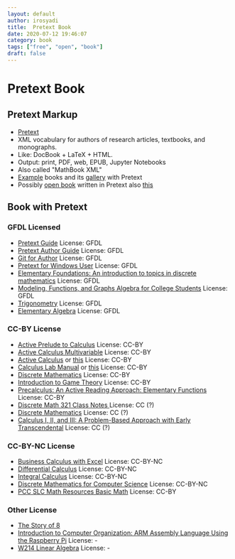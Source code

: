 ```yaml
---
layout: default
author: irosyadi
title:  Pretext Book
date: 2020-07-12 19:46:07
category: book
tags: ["free", "open", "book"]
draft: false
---
```


# Pretext Book

## Pretext Markup
- [Pretext](https://pretextbook.org/index.html) 
- XML vocabulary for authors of research articles, textbooks, and monographs.
- Like: DocBook + LaTeX + HTML.
- Output: print, PDF, web, EPUB, Jupyter Notebooks
- Also called "MathBook XML"
- [Example](https://pretextbook.org/catalog.html) books and its [gallery](https://pretextbook.org/gallery.html) with Pretext
- Possibly [open book](https://aimath.org/textbooks/approved-textbooks/) written in Pretext also [this](https://jiblm.org/guides/index.php?category=jiblmjournal)

## Book with Pretext
### GFDL Licensed
- [Pretext Guide](https://pretextbook.org/doc/guide/html/guide.html) License: GFDL
- [Pretext Author Guide](https://pretextbook.org/doc/author-guide/html/pretext-author-guide.html) License: GFDL
- [Git for Author](https://pretextbook.org/gfa/html/frontmatter-1.html) License: GFDL
- [Pretext for Windows User](https://pretextbook.org/doc/pnw/html/novices.html) License: GFDL
- [Elementary Foundations: An introduction to topics in discrete mathematics](https://sites.ualberta.ca/~jsylvest/books/EF/frontmatter-1.html) License: GFDL
- [Modeling, Functions, and Graphs Algebra for College Students](https://yoshiwarabooks.org/mfg/) License: GFDL
- [Trigonometry](https://yoshiwarabooks.org/trig/) License: GFDL
- [Elementary Algebra](https://yoshiwarabooks.org/elem-alg/) License: GFDL

### CC-BY License
- [Active Prelude to Calculus](https://activecalculus.org/APC.html) License: CC-BY
- [Active Calculus Multivariable](https://activecalculus.org/ACM.html) License: CC-BY
- [Active Calculus](https://activecalculus.org//ACS.html) or [this](https://activecalculus.org/single/frontmatter.html) License: CC-BY
- [Calculus Lab Manual](https://spaces.pcc.edu/display/MS/Calculus+Lab+Manuals) or [this](https://spot.pcc.edu/math/clm/clm.html) License: CC-BY
- [Discrete Mathematics](https://discrete.openmathbooks.org/dmoi3.html) License: CC-BY
- [Introduction to Game Theory](https://nordstromjf.github.io/IntroGameTheory/frontmatter-1.html) License: CC-BY
- [Precalculus: An Active Reading Approach: Elementary Functions](https://www.mhcc.edu/precalc1/) License: CC-BY
- [Discrete Math 321 Class Notes ](https://www.math.wichita.edu/~hammond/class-notes/discrete-class-notes.html) License: CC (?)
- [Discrete Mathematics](https://www.jiblm.org/mahavier/discrete/html/index.html) License: CC (?)
- [Calculus I, II, and III: A Problem-Based Approach with Early Transcendental](https://www.jiblm.org/mahavier/calculus/html/book-1.html) License: CC (?)

### CC-BY-NC License
- [Business Calculus with Excel](https://mathstat.slu.edu/~may/ExcelCalculus/) License: CC-BY-NC
- [Differential Calculus](https://www.math.ubc.ca/~CLP/CLP1/) License: CC-BY-NC
- [Integral Calculus](https://www.math.ubc.ca/~CLP/CLP2/) License: CC-BY-NC
- [Discrete Mathematics for Computer Science](https://icsatkcc.github.io/Discrete-Math-for-Computer-Science/frontmatter.html) License: CC-BY-NC
- [PCC SLC Math Resources Basic Math](https://spot.pcc.edu/slc/mathresources/output/html/) License: CC-BY

### Other License
- [The Story of 8](https://mphitchman.com/eight/index.html)
- [Introduction to Computer Organization: ARM Assembly Language Using the Raspberry Pi](https://bob.cs.sonoma.edu/IntroCompOrg-RPi/intro-co-rpi.html) License: -
- [W214 Linear Algebra](https://math.sun.ac.za/bbartlett/w214-lin-alg/html/w214-lin-alg.html) License: -
